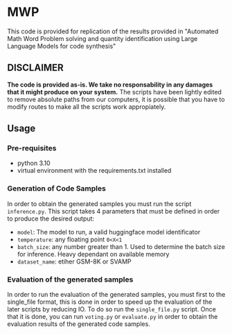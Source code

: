 # MWP
This code is provided for replication of the results provided in "Automated Math Word Problem solving and quantity identification using Large Language Models for code synthesis"
## DISCLAIMER
**The code is provided as-is. We take no responsability in any damages that it might produce on your system.** 
The scripts have been lightly edited to remove absolute paths from our computers, it is possible that you have to modify routes to make all the scripts work appropiately.
## Usage
### Pre-requisites
 * python 3.10
 * virtual environment with the requirements.txt installed
### Generation of Code Samples
In order to obtain the generated samples you must run the script `inference.py`. This script takes 4 parameters that must be defined in order to produce the desired output:
* `model`: The model to run, a valid huggingface model identificator
* `temperature`: any floating point `0<X<1`
* `batch_size`: any number greater than 1. Used to determine the batch size for inference. Heavy dependant on available memory
* `dataset_name`: etiher GSM-8K or SVAMP

### Evaluation of the generated samples
In order to run the evaluation of the generated samples, you must first to the single_file format, this is done in order to speed up the evaluation of the later scripts by reducing IO.
To do so run the `single_file.py` script.
Once that it is done, you can run `voting.py` or `evaluate.py` in order to obtain the evaluation results of the generated code samples.
